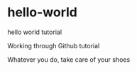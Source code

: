 # hello-world
hello world tutorial

Working through Github tutorial

Whatever you do, take care of your shoes
